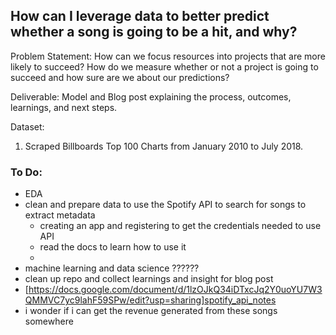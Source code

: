 ## How can I leverage data to better predict whether a song is going to be a hit, and why?

Problem Statement: How can we focus resources into projects that are more likely to succeed? How do we measure whether or not a project is going to succeed and how sure are we about our predictions?

Deliverable: Model and Blog post explaining the process, outcomes, learnings, and next steps.

Dataset:
1. Scraped Billboards Top 100 Charts from January 2010 to July 2018.

### To Do:
- EDA
- clean and prepare data to use the Spotify API to search for songs to extract metadata
    - creating an app and registering to get the credentials needed to use API
    - read the docs to learn how to use it
    - 
- machine learning and data science ?????? 
- clean up repo and collect learnings and insight for blog post
- [https://docs.google.com/document/d/1lzOJkQ34iDTxcJq2Y0uoYU7W3QMMVC7yc9lahF59SPw/edit?usp=sharing]spotify_api_notes
- i wonder if i can get the revenue generated from these songs somewhere